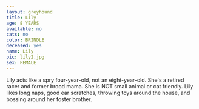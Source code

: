```yaml
---
layout: greyhound
title: Lily
age: 8 YEARS
available: no
cats: no
color: BRINDLE
deceased: yes
name: Lily
pic: lily2.jpg
sex: FEMALE
---
```



Lily acts like a spry four-year-old, not an eight-year-old. She's a retired racer and former brood mama. She is NOT
small animal or cat friendly. Lily likes long naps, good ear scratches, throwing toys around the house, and bossing
around her foster brother.
